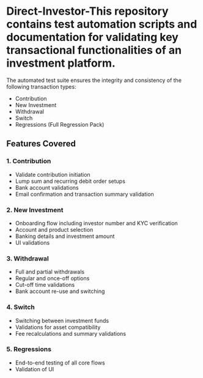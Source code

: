 # Direct-Investor-This repository contains test automation scripts and documentation for validating key transactional functionalities of an investment platform.

The automated test suite ensures the integrity and consistency of the following transaction types:

- Contribution
- New Investment
- Withdrawal
- Switch
- Regressions (Full Regression Pack)

## Features Covered

### 1. Contribution
- Validate contribution initiation
- Lump sum and recurring debit order setups
- Bank account validations
- Email confirmation and transaction summary validation

### 2. New Investment
- Onboarding flow including investor number and KYC verification
- Account and product selection
- Banking details and investment amount
- UI validations

### 3. Withdrawal
- Full and partial withdrawals
- Regular and once-off options
- Cut-off time validations
- Bank account re-use and switching

### 4. Switch
- Switching between investment funds
- Validations for asset compatibility
- Fee recalculations and summary validations

### 5. Regressions
- End-to-end testing of all core flows
- Validation of UI
